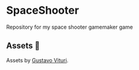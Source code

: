 # SpaceShooter
 Repository for my space shooter gamemaker game

## Assets 🎨
 Assets by [Gustavo Vituri](https://gvituri.itch.io/space-shooter).